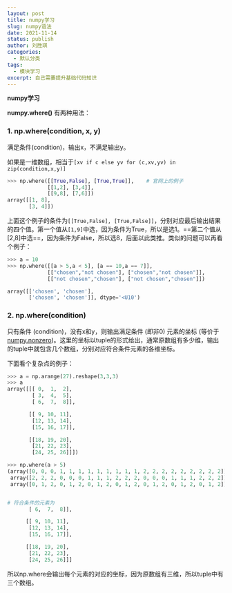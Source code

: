 ```yaml
---
layout: post
title: numpy学习
slug: numpy语法
date: 2021-11-14
status: publish
author: 刘胜琪
categories: 
  - 默认分类
tags: 
  - 模块学习
excerpt: 自己需要提升基础代码知识
---
```


**numpy学习**

**numpy.where()** 有两种用法：

### 1. np.where(condition, x, y)

满足条件(condition)，输出x，不满足输出y。

如果是一维数组，相当于`[xv if c else yv for (c,xv,yv) in zip(condition,x,y)]`

```python
>>> np.where([[True,False], [True,True]],    # 官网上的例子
			 [[1,2], [3,4]],
             [[9,8], [7,6]])
array([[1, 8],
	   [3, 4]])
```

上面这个例子的条件为`[[True,False], [True,False]]`，分别对应最后输出结果的四个值。第一个值从`[1,9]`中选，因为条件为True，所以是选1。==第二个值从[2,8]中选==，因为条件为False，所以选8，后面以此类推。类似的问题可以再看个例子：

```python
>>> a = 10
>>> np.where([[a > 5,a < 5], [a == 10,a == 7]],
             [["chosen","not chosen"], ["chosen","not chosen"]],
             [["not chosen","chosen"], ["not chosen","chosen"]])

array([['chosen', 'chosen'],
       ['chosen', 'chosen']], dtype='<U10')
```

### 2. np.where(condition)

只有条件 (condition)，没有x和y，则输出满足条件 (即非0) 元素的坐标 (等价于[numpy.nonzero](https://docs.scipy.org/doc/numpy/reference/generated/numpy.nonzero.html#numpy.nonzero))。这里的坐标以tuple的形式给出，通常原数组有多少维，输出的tuple中就包含几个数组，分别对应符合条件元素的各维坐标。

下面看个复杂点的例子：

```python
>>> a = np.arange(27).reshape(3,3,3)
>>> a
array([[[ 0,  1,  2],
        [ 3,  4,  5],
        [ 6,  7,  8]],

       [[ 9, 10, 11],
        [12, 13, 14],
        [15, 16, 17]],

       [[18, 19, 20],
        [21, 22, 23],
        [24, 25, 26]]])

>>> np.where(a > 5)
(array([0, 0, 0, 1, 1, 1, 1, 1, 1, 1, 1, 1, 2, 2, 2, 2, 2, 2, 2, 2, 2]),
 array([2, 2, 2, 0, 0, 0, 1, 1, 1, 2, 2, 2, 0, 0, 0, 1, 1, 1, 2, 2, 2]),
 array([0, 1, 2, 0, 1, 2, 0, 1, 2, 0, 1, 2, 0, 1, 2, 0, 1, 2, 0, 1, 2]))


# 符合条件的元素为
	   [ 6,  7,  8]],

      [[ 9, 10, 11],
       [12, 13, 14],
       [15, 16, 17]],

      [[18, 19, 20],
       [21, 22, 23],
       [24, 25, 26]]]
```

所以np.where会输出每个元素的对应的坐标，因为原数组有三维，所以tuple中有三个数组。
